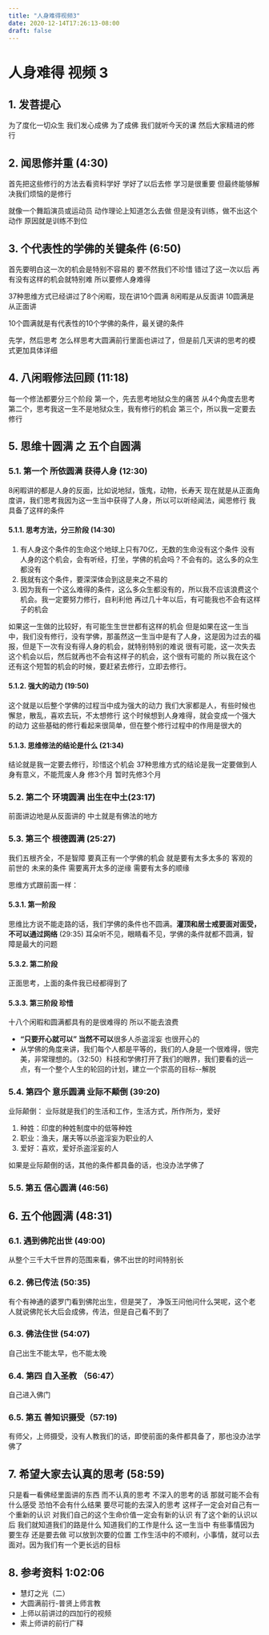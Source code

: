 ```yaml
---
title: "人身难得视频3"
date: 2020-12-14T17:26:13-08:00
draft: false
---
```

# 人身难得 视频 3

## 1. 发菩提心

为了度化一切众生 我们发心成佛 为了成佛 我们就听今天的课 然后大家精进的修行

## 2. 闻思修并重 \(4:30\)

首先把这些修行的方法去看资料学好 学好了以后去修 学习是很重要 但最终能够解决我们烦恼的是修行

就像一个舞蹈演员或运动员 动作理论上知道怎么去做 但是没有训练，做不出这个动作 原因就是训练不到位

## 3. 个代表性的学佛的关键条件 \(6:50\)

首先要明白这一次的机会是特别不容易的 要不然我们不珍惜 错过了这一次以后 再有没有这样的机会就特别难 所以要修人身难得

37种思维方式已经讲过了8个闲暇，现在讲10个圆满 8闲暇是从反面讲 10圆满是从正面讲

10个圆满就是有代表性的10个学佛的条件，最关键的条件

先学，然后思考 怎么样思考大圆满前行里面也讲过了，但是前几天讲的思考的模式更加具体详细

## 4. 八闲暇修法回顾 \(11:18\)

每一个修法都要分三个阶段 第一个，先去思考地狱众生的痛苦 从4个角度去思考 第二个，思考我这一生不是地狱众生，我有修行的机会 第三个，所以我一定要去修行

## 5. 思维十圆满 之 五个自圆满

### 5.1. 第一个 所依圆满 获得人身 \(12:30\)

8闲暇讲的都是人身的反面，比如说地狱，饿鬼，动物，长寿天 现在就是从正面角度讲，我们思考我因为这一生当中获得了人身，所以可以听经闻法，闻思修行 我具备了这样的条件

#### 5.1.1. 思考方法，分三阶段 \(14:30\)

1. 有人身这个条件的生命这个地球上只有70亿，无数的生命没有这个条件 没有人身的这个机会，会有听经，打坐，学佛的机会吗？不会有的。这么多的众生都没有
2. 我就有这个条件，要深深体会到这是来之不易的
3. 因为我有一个这么难得的条件，这么多众生都没有的，所以我不应该浪费这个机会。我一定要努力修行，自利利他 再过几十年以后，有可能我也不会有这样子的机会

如果这一生做的比较好，有可能生生世世都有这样的机会 但是如果在这一生当中，我们没有修行，没有学佛，那虽然这一生当中是有了人身，这是因为过去的福报，但是下一次有没有得人身的机会，就特别特别的难说 很有可能，这一次失去这个机会以后，然后就再也不会有这样子的机会，这个很有可能的 所以我在这个还有这个短暂的机会的时候，要赶紧去修行，立即去修行。

#### 5.1.2. 强大的动力 \(19:50\)

这个就是以后整个学佛的过程当中成为强大的动力 我们大家都是人，有些时候也懈怠，散乱，喜欢去玩，不太想修行 这个时候想到人身难得，就会变成一个强大的动力 这些基础的修行看起来很简单，但在整个修行过程中的作用是很大的

#### 5.1.3. 思维修法的结论是什么 \(21:34\)

结论就是我一定要去修行，珍惜这个机会 37种思维方式的结论是我一定要做到人身有意义，不能荒废人身 修3个月 暂时先修3个月

### 5.2. 第二个 环境圆满 出生在中土\(23:17\)

前面讲边地是从反面讲的 中土就是有佛法的地方

### 5.3. 第三个 根德圆满 \(25:27\)

我们五根齐全，不是智障 要真正有一个学佛的机会 就是要有太多太多的 客观的 前世的 未来的条件 需要离开太多的逆缘 需要有太多的顺缘

思维方式跟前面一样：

#### 5.3.1. 第一阶段

思维比方说不能走路的话，我们学佛的条件也不圆满。**灌顶和居士戒要面对面受，不可以通过网络** \(29:35\) 耳朵听不见，眼睛看不见，学佛的条件就都不圆满，智障是最大的问题

#### 5.3.2. 第二阶段

正面思考，上面的条件我已经都得到了

#### 5.3.3. 第三阶段 珍惜

十八个闲暇和圆满都具有的是很难得的 所以不能去浪费

* **“只要开心就可以” 当然不可以**很多人杀盗淫妄 也很开心的
* 从学佛的角度来讲，我们每个人都是平等的，我们的人身是一个很难得，很完美，非常理想的。（32:50）科技和学佛打开了我们的眼界，我们要看的远一点，有一个整个人生的轮回的计划，建立一个崇高的目标--解脱

### 5.4. 第四个 意乐圆满 业际不颠倒 \(39:20\)

业际颠倒： 业际就是我们的生活和工作，生活方式，所作所为，爱好

1. 种姓：印度的种姓制度中的低等种姓
2. 职业：渔夫，屠夫等以杀盗淫妄为职业的人
3. 爱好：喜欢，爱好杀盗淫妄的人

如果是业际颠倒的话，其他的条件都具备的话，也没办法学佛了

### 5.5. 第五 信心圆满 \(46:56\)

## 6. 五个他圆满 \(48:31\)

### 6.1. 遇到佛陀出世 \(49:00\)

从整个三千大千世界的范围来看，佛不出世的时间特别长

### 6.2. 佛已传法 \(50:35\)

有个有神通的婆罗门看到佛陀出生，但是哭了， 净饭王问他问什么哭呢，这个老人就说佛陀长大后会成佛，传法，但是自己看不到了

### 6.3. 佛法住世 \(54:07\)

自己出生不能太早，也不能太晚

### 6.4. 第四 自入圣教 （56:47）

自己进入佛门

### 6.5. 第五 善知识摄受（57:19\)

有师父，上师摄受，没有人教我们的话，即使前面的条件都具备了，那也没办法学佛了

## 7. 希望大家去认真的思考 \(58:59\)

只是看一看佛经里面讲的东西 而不认真的思考 不深入的思考的话 那就可能不会有什么感受 恐怕不会有什么结果 要尽可能的去深入的思考 这样子一定会对自己有一个重新的认识 对我们自己的这个生命价值一定会有新的认识 有了这个新的认识以后 我们就知道我们的路是什么 知道我们的工作是什么 这一生当中 有些事情因为要生存 还是要去做 可以放到次要的位置 工作生活中的不顺利，小事情，就可以去面对。因为我们有一个更长远的目标

## 8. 参考资料 1:02:06

* 慧灯之光（二）
* 大圆满前行-普贤上师言教
* 上师以前讲过的四加行的视频
* 索上师讲的前行广释
